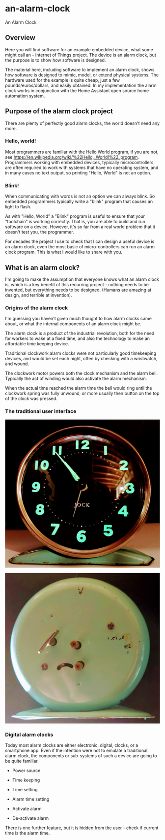 # an-alarm-clock
An Alarm Clock

## Overview

Here you will find software for an example embedded device, what some might call an - Internet of Things project. The device is an alarm clock, but the purpose is to show how software is designed.

The material here, including software to implement an alarm clock, shows how software is designed to mimic, model, or extend physical systems. The hardware used for the example is quite cheap, just a few pounds/euros/dollars, and easily obtained. In my implementation the alarm clock works in conjunction with the Home Assistant open source home automation system.

## Purpose of the alarm clock project

There are plenty of perfectly good alarm clocks, the world doesn't need any more. 

### Hello, world!

Most programmers are familiar with the Hello World program, if you are not, see <https://en.wikipedia.org/wiki/%22Hello,_World!%22_program>. Programmers working with embedded devices, typically microcontrollers, are often required to work with systems that have no operating system, and in many cases no text output, so printing "Hello, World" is not an option.

### Blink!

When communicating with words is not an option we can always blink. So embedded programmers typically write a "blink" program that causes an light to flash.

As with "Hello, World" a "Blink" program is useful to ensure that your "toolchain" is working correctly. That is, you are able to build and run software on a device.  However, it's so far from a real world problem that it doesn't test you, the programmer.

For decades the project I use to check that I can design a useful device is an alarm clock, even the most basic of micro-controllers can run an alarm clock program. This is what I would like to share with you.

## What is an alarm clock?

I'm going to make the assumption that everyone knows what an alarm clock is, which is a key benefit of this recurring project - nothing needs to be invented, but everything needs to be designed.  (Humans are amazing at design, and terrible at invention).

### Origins of the alarm clock

I'm guessing you haven't given much thought to how alarm clocks came about, or what the internal components of an alarm clock might be.

The alarm clock is a product of the industrial revolution, both for the need for workers to wake at a fixed time, and also the technology to make an affordable time keeping device.

Traditional clockwork alarm clocks were not particularly good timekeeping devices, and would be set each night, often by checking with a wristwatch, and wound.

The clockwork motor powers both the clock mechanism and the alarm bell. Typically the act of winding would also activate the alarm mechanism.

When the actual time reached the alarm time the bell would ring until the clockwork spring was fully unwound, or more usually then button on the top of the clock was pressed.

### The traditional user interface

![Front](alarmclock-front.jpg)

![Rear](alarmclock-rear.jpg)

### Digital alarm clocks

Today most alarm clocks are either electronic, digital, clocks, or a smartphone app. Even if the intention were not to emulate a traditional alarm clock, the components or sub-systems of such a device are going to be quite familiar.

* Power source

* Time keeping

* Time setting

* Alarm time setting

* Activate alarm

* De-activate alarm

There is one further feature, but it is hidden from the user - check if current time is the alarm time.



